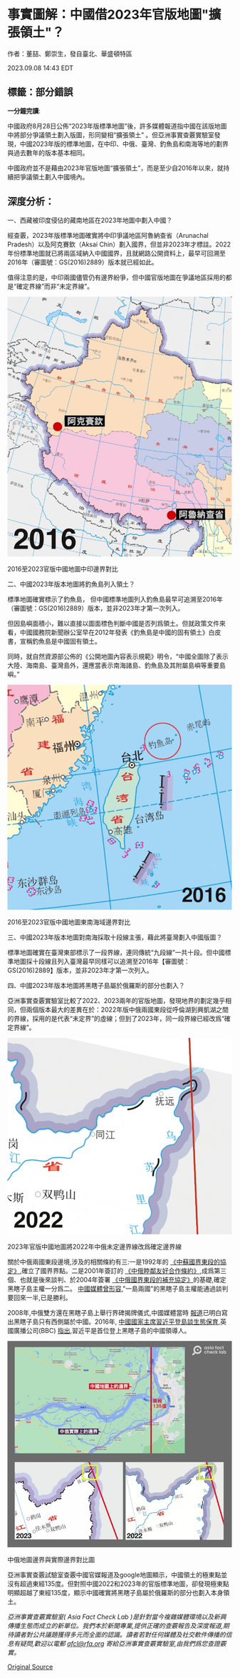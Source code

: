 # 事實圖解：中國借2023年官版地圖"擴張領土"？

作者：董喆、鄭崇生，發自臺北、華盛頓特區

2023.09.08 14:43 EDT

## 標籤：部分錯誤

**一分鐘完讀**:

中國政府8月28日公佈“2023年版標準地圖”後，許多媒體報道指中國在該版地圖中將部分爭議領土劃入版圖，形同變相“擴張領土” 。但亞洲事實查覈實驗室發現，中國2023年版的標準地圖，在中印、中俄、臺灣、釣魚島和南海等地的劃界與過去數年的版本基本相同。

中國政府並不是藉由2023年官版地圖“擴張領土”，而是至少自2016年以來，就持續把爭議領土劃入中國境內。

## 深度分析：

一、西藏被印度侵佔的藏南地區在2023年地圖中劃入中國？

經查覈，2023年版標準地圖確實將中印爭議地區阿魯納查省（Arunachal Pradesh）以及阿克賽欽（Aksai Chin）劃入國界，但並非2023年才標註。2022年份標準地圖就已將兩區域納入中國國界，且就網路公開資料上，最早可回溯至2016年（審圖號：GS(2016)2889）版本就已經如此。

值得注意的是，中印兩國儘管仍有邊界紛爭，但中國官版地圖在爭議地區採用的都是“確定界線”而非“未定界線”。

![2016至2023官版中國地圖中印邊界對比](images/TMKKQMCCCOQGY4AMQH7UYBAGOA.gif)

2016至2023官版中國地圖中印邊界對比

二、中國2023年版本地圖將釣魚島列入領土？

標準地圖確實標示了釣魚島， 但中國標準地圖列入釣魚島最早可追溯至2016年（審圖號：GS(2016)2889）版本，並非2023年才第一次列入。

但因島嶼面積小，難以直接以圖面標色判斷中國是否列爲領土。但就政策文件來看，中國國務院新聞辦公室早在2012年發表《釣魚島是中國的固有領土》白皮書，宣稱釣魚島是中國固有領土。

同時，就自然資源部公佈的《公開地圖內容表示規範》明令，“中國全圖除了表示大陸、海南島、臺灣島外，還應當表示南海諸島、釣魚島及其附屬島嶼等重要島嶼。”

![2016至2023官版中國地圖東南海域邊界對比](images/CW2DUSHTOILG3UZ7XLV4M25ZFM.gif)

2016至2023官版中國地圖東南海域邊界對比

三、中國2023年版本地圖對南海採取十段線主張，藉此將臺灣劃入中國版圖？

標準地圖確實在臺灣東部標示了一段界線，連同傳統“九段線”一共十段。但中國標準地圖採十段線且列入臺灣最早同樣可以追溯至2016年【審圖號：GS(2016)2889】版本，並非2023年才第一次列入。

四、中國2023年版本地圖將黑瞎子島屬於俄羅斯的部分也劃入？

亞洲事實查覈實驗室比較了2022、2023兩年的官版地圖，發現地界的劃定幾乎相同，但兩個版本最大的差異在於：2022年版中俄兩國東段從呼倫湖到興凱湖之間的界線，採用的是代表“未定界”的虛線；但到了2023年，同一段界線已經改爲“確定界線”。

![2023年官版中國地圖將2022年中俄未定邊界線改爲確定邊界線](images/NPD76PNPJ5XECLWE336QGH4CHA.gif)

2023年官版中國地圖將2022年中俄未定邊界線改爲確定邊界線

關於中俄兩國東段邊境,涉及的相關條約有三:一是1992年的 [《中蘇國界東段的協定》](https://www.fmprc.gov.cn/web/wjb_673085/zzjg_673183/bjhysws_674671/bhgjty/ldbjty/202303/P020230320538669617544.pdf),確立了國界界點。二是2001年簽訂的 [《中俄睦鄰友好合作條約》](https://www.gov.cn/gongbao/content/2001/content_60963.htm),成爲第三個、也就是後來談判、於2004年簽署 [《中俄國界東段的補充協定》](https://www.fmprc.gov.cn/web/wjb_673085/zzjg_673183/bjhysws_674671/bhgjty/ldbjty/202303/P020230320538049906247.pdf)的基礎,確定黑瞎子島主權一分爲二。 [中國媒體曾形容](http://www.chinanews.com.cn/gj/gjxqdb/news/2008/07-11/1309302.shtml),"一島兩國"的黑瞎子島主權能通過談判要回來一半,已是勝利。

2008年,中俄雙方還在黑瞎子島上舉行界碑揭牌儀式,中國媒體當時 [報道](https://www.chinanews.com.cn/gn/news/2008/10-14/1410535.shtml)已明白寫出黑瞎子島只有西側屬於中國。2016年, [中國國家主席習近平登島談生態保育](http://www.xinhuanet.com/politics/2016-05/25/c_1118926335.htm),英國廣播公司(BBC) [指出](https://www.bbc.com/zhongwen/simp/china/2016/05/160525_china_xi_heixiazi),習近平是首位登上黑瞎子島的中國領導人。

![中俄地圖邊界與實際邊界對比圖](images/EHPHZDVPDTCZFJ6HSASFI5LHQU.png)

中俄地圖邊界與實際邊界對比圖

亞洲事實查覈試驗室查覈中國官媒報道及google地圖顯示，中國領土的極東點並沒有超過東經135度。但對照中國2022和2023年的官版標準地圖，卻發現極東點明顯超越了東經135度，顯示中國確實將黑瞎子島屬於俄羅斯的部分也劃入本身領土。

*亞洲事實查覈實驗室(* *Asia Fact Check Lab* *)是針對當今複雜媒體環境以及新興傳播生態而成立的新單位。我們本於新聞專業,提供正確的查覈報告及深度報道,期待讀者對公共議題獲得多元而全面的認識。讀者若對任何媒體及社交軟件傳播的信息有疑問,歡迎以電郵* *afcl@rfa.org* *寄給亞洲事實查覈實驗室,由我們爲您查證覈實。*



[Original Source](https://www.rfa.org/mandarin/shishi-hecha/hc-09082023143602.html)